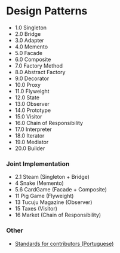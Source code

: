 # Design Patterns
  * 1.0 Singleton
  * 2.0 Bridge
  * 3.0 Adapter
  * 4.0 Memento
  * 5.0 Facade
  * 6.0 Composite
  * 7.0 Factory Method
  * 8.0 Abstract Factory
  * 9.0 Decorator
  * 10.0 Proxy
  * 11.0 Flyweight
  * 12.0 State
  * 13.0 Observer
  * 14.0 Prototype
  * 15.0 Visitor
  * 16.0 Chain of Responsibility
  * 17.0 Interpreter
  * 18.0 Iterator
  * 19.0 Mediator
  * 20.0 Builder

### Joint Implementation
  * 2.1 Steam (Singleton + Bridge)
  * 4 Snake (Memento)
  * 5.6 CardGame (Facade + Composite)
  * 11 Pig Game (Flyweight)
  * 13 Tucuju Magazine (Observer)
  * 15 Taxes (Visitor)
  * 16 Market (Chain of Responsibility)

### Other
* [Standards for contributors (Portuguese)](https://github.com/Augusto-Fadanelli/DesignPatterns/blob/main/Standards_for_contributors%20_pt-BR.md)

